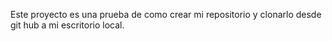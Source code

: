 Este proyecto es una prueba de como crear mi repositorio y clonarlo desde git hub a mi escritorio local.